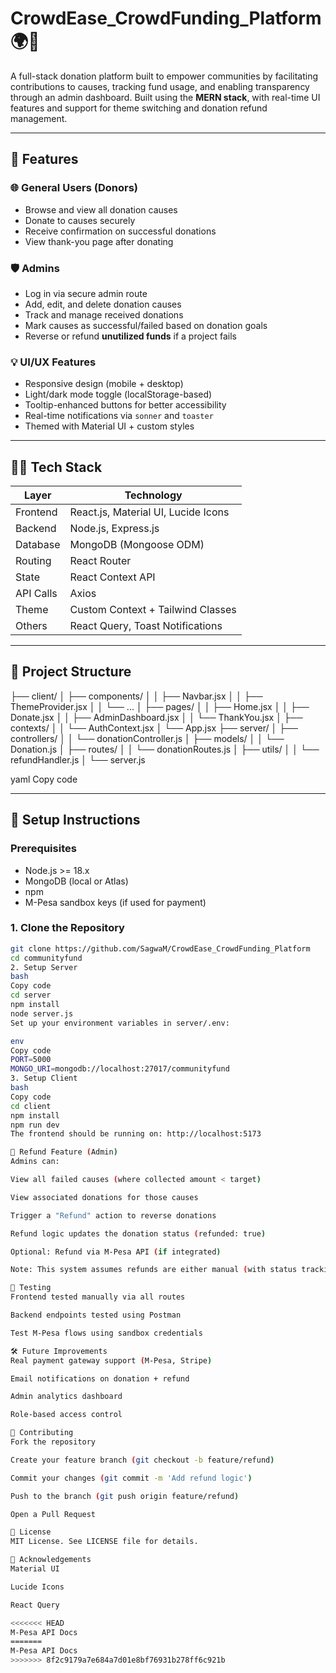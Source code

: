 # CrowdEase_CrowdFunding_Platform 🌍💖

A full-stack donation platform built to empower communities by facilitating contributions to causes, tracking fund usage, and enabling transparency through an admin dashboard. Built using the **MERN stack**, with real-time UI features and support for theme switching and donation refund management.

---

## 🚀 Features

### 🌐 General Users (Donors)
- Browse and view all donation causes
- Donate to causes securely
- Receive confirmation on successful donations
- View thank-you page after donating

### 🛡️ Admins
- Log in via secure admin route
- Add, edit, and delete donation causes
- Track and manage received donations
- Mark causes as successful/failed based on donation goals
- Reverse or refund **unutilized funds** if a project fails

### 💡 UI/UX Features
- Responsive design (mobile + desktop)
- Light/dark mode toggle (localStorage-based)
- Tooltip-enhanced buttons for better accessibility
- Real-time notifications via `sonner` and `toaster`
- Themed with Material UI + custom styles

---

## 🧑‍💻 Tech Stack

| Layer      | Technology                         |
|------------|------------------------------------|
| Frontend   | React.js, Material UI, Lucide Icons|
| Backend    | Node.js, Express.js                |
| Database   | MongoDB (Mongoose ODM)             |
| Routing    | React Router                       |
| State      | React Context API                  |
| API Calls  | Axios                              |
| Theme      | Custom Context + Tailwind Classes  |
| Others     | React Query, Toast Notifications   |

---

## 🧱 Project Structure

├── client/
│ ├── components/
│ │ ├── Navbar.jsx
│ │ ├── ThemeProvider.jsx
│ │ └── ...
│ ├── pages/
│ │ ├── Home.jsx
│ │ ├── Donate.jsx
│ │ ├── AdminDashboard.jsx
│ │ └── ThankYou.jsx
│ ├── contexts/
│ │ └── AuthContext.jsx
│ └── App.jsx
├── server/
│ ├── controllers/
│ │ └── donationController.js
│ ├── models/
│ │ └── Donation.js
│ ├── routes/
│ │ └── donationRoutes.js
│ ├── utils/
│ │ └── refundHandler.js
│ └── server.js

yaml
Copy code

---

## 🔧 Setup Instructions

### Prerequisites

- Node.js >= 18.x
- MongoDB (local or Atlas)
-  npm
- M-Pesa sandbox keys (if used for payment)

### 1. Clone the Repository

```bash
git clone https://github.com/SagwaM/CrowdEase_CrowdFunding_Platform
cd communityfund
2. Setup Server
bash
Copy code
cd server
npm install
node server.js
Set up your environment variables in server/.env:

env
Copy code
PORT=5000
MONGO_URI=mongodb://localhost:27017/communityfund
3. Setup Client
bash
Copy code
cd client
npm install
npm run dev
The frontend should be running on: http://localhost:5173

🔁 Refund Feature (Admin)
Admins can:

View all failed causes (where collected amount < target)

View associated donations for those causes

Trigger a "Refund" action to reverse donations

Refund logic updates the donation status (refunded: true)

Optional: Refund via M-Pesa API (if integrated)

Note: This system assumes refunds are either manual (with status tracking) or integrated via M-Pesa API.

🧪 Testing
Frontend tested manually via all routes

Backend endpoints tested using Postman

Test M-Pesa flows using sandbox credentials

🛠️ Future Improvements
Real payment gateway support (M-Pesa, Stripe)

Email notifications on donation + refund

Admin analytics dashboard

Role-based access control

🤝 Contributing
Fork the repository

Create your feature branch (git checkout -b feature/refund)

Commit your changes (git commit -m 'Add refund logic')

Push to the branch (git push origin feature/refund)

Open a Pull Request

📄 License
MIT License. See LICENSE file for details.

🙌 Acknowledgements
Material UI

Lucide Icons

React Query

<<<<<<< HEAD
M-Pesa API Docs
=======
M-Pesa API Docs
>>>>>>> 8f2c9179a7e684a7d01e8bf76931b278ff6c921b
